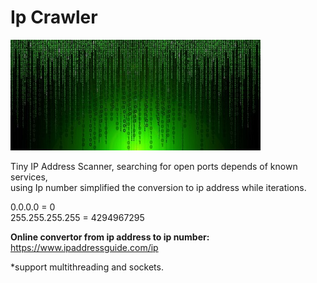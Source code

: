 # Ip Crawler
![alt text](https://raw.githubusercontent.com/proxytype/IpCrawler/master/matrix-300X177.jpg)

Tiny IP Address Scanner, searching for open ports depends of known services,<br />
using Ip number simplified the conversion to ip address while iterations.

0.0.0.0 = 0<br />
255.255.255.255 = 4294967295

**Online convertor from ip address to ip number:**
https://www.ipaddressguide.com/ip

*support multithreading and sockets.
